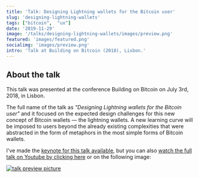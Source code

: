 ```yaml
---
title: 'Talk: Designing Lightning wallets for the Bitcoin user'
slug: 'designing-lightning-wallets'
tags: ["bitcoin",  "ux"]
date: '2019-11-29'
image: '/talks/designing-lightning-wallets/images/preview.png'
featured: 'images/featured.png'
socialimg: 'images/preview.png'
intro: 'Talk at Building on Bitcoin (2018), Lisbon.'
---
```


## About the talk

This talk was presented at the conference Building on Bitcoin on July 3rd, 2018, in Lisbon.

The full name of the talk as *"Designing Lightning wallets for the Bitcoin user"* and it focused on the expected design challenges for this new concept of Bitcoin wallets — the lightning wallets. A new learning curve will be imposed to users beyond the already existing complexities that were abstracted in the form of metaphors in the most simple forms of Bitcoin wallets.

I've made the [keynote for this talk available](https://drive.google.com/file/d/1A1bnEhp885rbqmZBKseVrNu1cygwxm3l/view?usp=sharing), but you can also [watch the full talk on Youtube by clicking here](https://youtu.be/XORDEX-RrAI?t=6034) or on the following image:

[![talk preview picture](images/bob-picture.png)](https://youtu.be/XORDEX-RrAI?t=6034)


